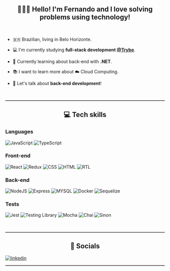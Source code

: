 <h2 align="center">
  👨🏽‍💻 Hello! I'm Fernando and I love solving problems using technology!
</h2>

<br>

- 🇧🇷 Brazilian, living in Belo Horizonte.

- 💻 I'm currently studying **full-stack development [@Trybe](https://github.com/betrybe)**.

- 🌱 Currently learning about back-end with **.NET**.

- 📚 I want to learn more about ☁️ Cloud Computing.

- 💬 Let's talk about **back-end development**!

<br>

<hr style="border-top: 1px solid gray; border-bottom: none">

<h2 align="center">
  💻 Tech skills
</h1>
   
  ### Languages

  ![JavaScript](https://img.shields.io/badge/javascript-%23323330.svg?style=for-the-badge&logo=javascript&logoColor=%23F7DF1E)
  ![TypeScript](https://img.shields.io/badge/TypeScript-007ACC?style=for-the-badge&logo=typescript&logoColor=white)
  
  ### Front-end

  ![React](https://img.shields.io/badge/React-20232A?style=for-the-badge&logo=react&logoColor=61DAFB)
  ![Redux](https://img.shields.io/badge/Redux-593D88?style=for-the-badge&logo=redux&logoColor=white)
  ![CSS](https://img.shields.io/badge/CSS3-1572B6?style=for-the-badge&logo=css3&logoColor=white)
  ![HTML](https://img.shields.io/badge/HTML5-E34F26?style=for-the-badge&logo=html5&logoColor=white)
  ![RTL](https://img.shields.io/badge/React%20testing%20library-323330?style=for-the-badge&logo=testing-library&logoColor=red)

  ### Back-end

  ![NodeJS](https://img.shields.io/badge/Node.js-43853D?style=for-the-badge&logo=node.js&logoColor=white)
  ![Express](https://img.shields.io/badge/Express.js-404D59?style=for-the-badge)
  ![MYSQL](https://img.shields.io/badge/MySQL-00000F?style=for-the-badge&logo=mysql&logoColor=white)
  ![Docker](https://img.shields.io/badge/docker-%230db7ed.svg?style=for-the-badge&logo=docker&logoColor=white)
  ![Sequelize](https://img.shields.io/badge/sequelize-323330?style=for-the-badge&logo=sequelize&logoColor=blue)

  ### Tests

  ![Jest](https://img.shields.io/badge/Jest-3AC213?style=for-the-badge&logo=Jest&logoColor=white)
  ![Testing Library](https://img.shields.io/badge/testing%20library-323330?style=for-the-badge&logo=testing-library&logoColor=red)
  ![Mocha](https://img.shields.io/badge/mocha.js-593D88?style=for-the-badge&logo=mocha&logoColor=Brown)
  ![Chai](https://img.shields.io/badge/chai.js-F9F1E1?style=for-the-badge&logo=chai&logoColor=red)
  ![Sinon](https://img.shields.io/badge/sinon.js-a0d3a4?style=for-the-badge&logo=sinon)

<br>

<hr style="border-top: 1px solid gray; border-bottom: none">

<h2 align="center">
  💬 Socials
</h1>

<a href="https://www.linkedin.com/in/fernandolsr0/" target="_blank">
  <img align="center" src="https://img.shields.io/badge/LinkedIn-0077B5?style=for-the-badge&logo=linkedin&logoColor=white" alt="linkedin"/>
</a>

<br>

<hr style="border-top: 1px solid gray; border-bottom: none">
